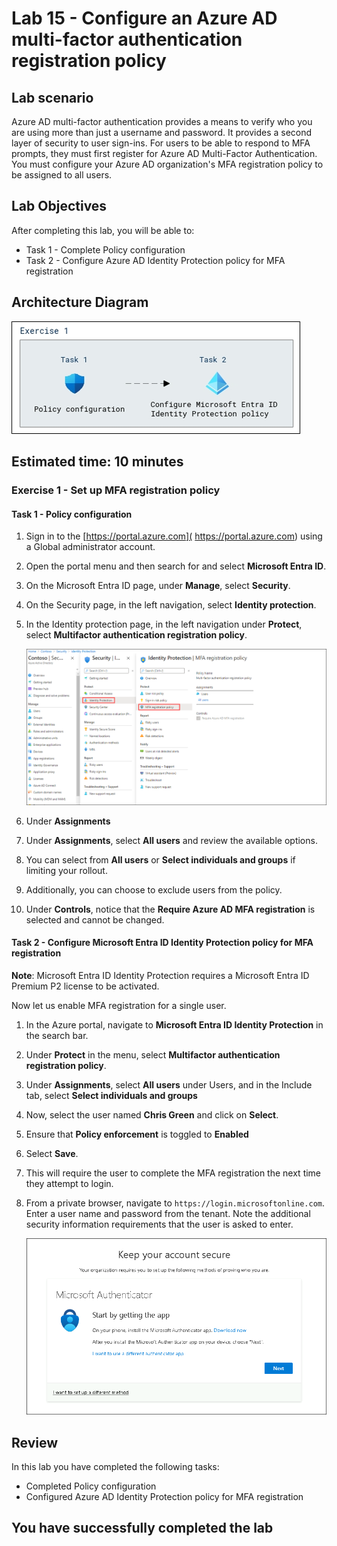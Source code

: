 
# Lab 15 - Configure an Azure AD multi-factor authentication registration policy

## Lab scenario

Azure AD multi-factor authentication provides a means to verify who you are using more than just a username and password. It provides a second layer of security to user sign-ins. For users to be able to respond to MFA prompts, they must first register for Azure AD Multi-Factor Authentication. You must configure your Azure AD organization's MFA registration policy to be assigned to all users.

## Lab Objectives

After completing this lab, you will be able to:
- Task 1 - Complete Policy configuration
- Task 2 - Configure Azure AD Identity Protection policy for MFA registration

## Architecture Diagram

![Screen image displaying the New Group page with Group type, Group name, Owners, and Members highlighted](./media/arch15.png)

## Estimated time: 10 minutes

### Exercise 1 - Set up MFA registration policy

#### Task 1 - Policy configuration

1. Sign in to the [https://portal.azure.com]( https://portal.azure.com) using a Global administrator account.

2. Open the portal menu and then search for and select **Microsoft Entra ID**.

3. On the  Microsoft Entra ID page, under **Manage**, select **Security**.

4. On the Security page, in the left navigation, select **Identity protection**.

5. In the Identity protection page, in the left navigation under **Protect**, select **Multifactor authentication registration policy**.

    ![Screen image displaying the MFA registration policy page with browsing path highlighted](./media/policy23.png)

6. Under **Assignments**

7. Under **Assignments**, select **All users** and review the available options.

8. You can select from **All users** or **Select individuals and groups** if limiting your rollout.

9. Additionally, you can choose to exclude users from the policy.

10. Under **Controls**, notice that the **Require Azure AD MFA registration** is selected and cannot be changed.


#### Task 2 - Configure Microsoft Entra ID Identity Protection policy for MFA registration

**Note**: Microsoft Entra ID Identity Protection requires a Microsoft Entra ID Premium P2 license to be activated. 

Now let us enable MFA registration for a single user.

1. In the Azure portal, navigate to **Microsoft Entra ID Identity Protection** in the search bar.

1. Under **Protect** in the menu, select **Multifactor authentication registration policy**.

1. Under **Assignments**, select **All users** under Users, and in the Include tab, select **Select individuals and groups**

1. Now, select the user named **Chris Green** and click on **Select**.

1. Ensure that  **Policy enforcement** is toggled to **Enabled** 

1. Select **Save**.

1. This will require the user to complete the MFA registration the next time they attempt to login.

1. From a private browser, navigate to `https://login.microsoftonline.com`. Enter a user name and password from the tenant.  Note the additional security information requirements that the user is asked to enter.

    ![Screenshot showing the complete Add Policy dialog](./media/mfa.png)

## Review

In this lab you have completed the following tasks:
- Completed Policy configuration
- Configured Azure AD Identity Protection policy for MFA registration

## You have successfully completed the lab

